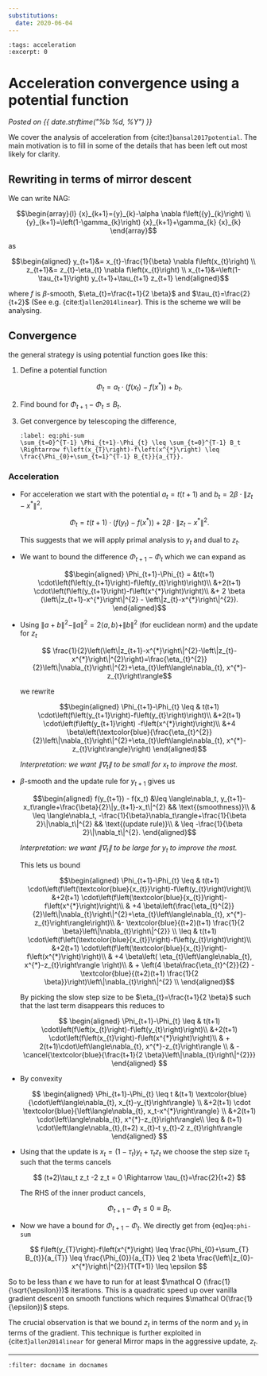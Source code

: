 ```yaml
---
substitutions:
  date: 2020-06-04
---
```

```{post} 2020-06-04
:tags: acceleration
:excerpt: 0
```

# Acceleration convergence using a potential function
_Posted on {{ date.strftime("%b %d, %Y") }}_


We cover the analysis of acceleration from {cite:t}`bansal2017potential`.
The main motivation is to fill in some of the details that has been left out most likely for clarity.
<!-- (motivation for the potential function, the rewriting of the update into mirr+grad, an explanation of where we use the slow moving process $z_{t}$). -->

## Rewriting in terms of mirror descent

We can write NAG:

$$\begin{array}{l}
{x}_{k+1}={y}_{k}-\alpha \nabla f\left({y}_{k}\right) \\
{y}_{k+1}=\left(1-\gamma_{k}\right) {x}_{k+1}+\gamma_{k} {x}_{k}
\end{array}$$

as 

$$\begin{aligned}
y_{t+1}&= x_{t}-\frac{1}{\beta} \nabla f\left(x_{t}\right) \\
z_{t+1}&= z_{t}-\eta_{t} \nabla f\left(x_{t}\right) \\
x_{t+1}&=\left(1-\tau_{t+1}\right) y_{t+1}+\tau_{t+1} z_{t+1}
\end{aligned}$$

where $f$ is $\beta$-smooth, $\eta_{t}=\frac{t+1}{2 \beta}$ and $\tau_{t}=\frac{2}{t+2}$ (See e.g. {cite:t}`allen2014linear`).
This is the scheme we will be analysing.

## Convergence 

the general strategy is using potential function goes like this:

1. Define a potential function 
   
   $$
   \Phi_{t}=a_{t} \cdot\left(f\left(x_{t}\right)-f\left(x^{*}\right)\right)+b_{t}.
   $$

2. Find bound for $\Phi_{t+1}-\Phi_t \leq B_t$.
3. Get convergence by telescoping the difference,
  
    ```{math}
    :label: eq:phi-sum
    \sum_{t=0}^{T-1} \Phi_{t+1}-\Phi_{t} \leq \sum_{t=0}^{T-1} B_t \Rightarrow f\left(x_{T}\right)-f\left(x^{*}\right) \leq \frac{\Phi_{0}+\sum_{t=1}^{T-1} B_{t}}{a_{T}}.
    ```


### Acceleration
- For acceleration we start with the potential $a_t=t(t+1)$ and $b_t={2} {\beta} \cdot\left\|{z}_{t}-{x}^{*}\right\|^{2}$,

    $$
    \Phi_t=t(t+1) \cdot\left(f\left(y_{t}\right)-f\left(x^{*}\right)\right)+2 \beta \cdot\left\|z_{t}-x^{*}\right\|^{2}.
    $$

    This suggests that we will apply primal analysis to $y_t$ and dual to $z_t$.

- We want to bound the difference $\Phi_{t+1}-\Phi_{t}$ which we can expand as 
  
    $$\begin{aligned}
    \Phi_{t+1}-\Phi_{t} = 
    &t(t+1) \cdot\left(f\left(y_{t+1}\right)-f\left(y_{t}\right)\right)\\
    &+2(t+1) \cdot\left(f\left(y_{t+1}\right)-f\left(x^{*}\right)\right)\\
    &+ 2 \beta (\left\|z_{t+1}-x^{*}\right\|^{2} - \left\|z_{t}-x^{*}\right\|^{2}).
    \end{aligned}$$

- Using $\|a+b\|^{2}-\|a\|^{2}=2\langle a, b\rangle+\|b\|^{2}$ (for euclidean norm) and the update for $z_t$
 
    $$
    \frac{1}{2}\left(\left\|z_{t+1}-x^{*}\right\|^{2}-\left\|z_{t}-x^{*}\right\|^{2}\right)=\frac{\eta_{t}^{2}}{2}\left\|\nabla_{t}\right\|^{2}+\eta_{t}\left\langle\nabla_{t}, x^{*}-z_{t}\right\rangle$$

    we rewrite

    $$\begin{aligned}
    \Phi_{t+1}-\Phi_{t} \leq & t(t+1) \cdot\left(f\left(y_{t+1}\right)-f\left(y_{t}\right)\right)\\
    &+2(t+1) \cdot\left(f\left(y_{t+1}\right)
    -f\left(x^{*}\right)\right)\\
    &+4 \beta\left(\textcolor{blue}{\frac{\eta_{t}^{2}}{2}\left\|\nabla_{t}\right\|^{2}+\eta_{t}\left\langle\nabla_{t}, x^{*}-z_{t}\right\rangle}\right)
    \end{aligned}$$

    _Interpretation: we want $\|\nabla_t\|$ to be small for $x_t$ to improve the most._

- $\beta$-smooth and the update rule for $y_{t+1}$ gives us

    $$\begin{aligned}
    f(y_{t+1}) - f(x_t) 
    &\leq \langle\nabla_t, y_{t+1}-x_t\rangle+\frac{\beta}{2}\|y_{t+1}-x_t\|^{2} && \text{(smoothness)}\\
    & \leq \langle\nabla_t, -\frac{1}{\beta}\nabla_t\rangle+\frac{1}{\beta 2}\|\nabla_t\|^{2} && \text{(update rule)}\\
    & \leq -\frac{1}{\beta 2}\|\nabla_t\|^{2}.
    \end{aligned}$$

    _Interpretation: we want $\|\nabla_t\|$ to be large for $y_t$ to improve the most._

    This lets us bound
    
    $$\begin{aligned}
    \Phi_{t+1}-\Phi_{t} \leq &
      t(t+1) \cdot\left(f\left(\textcolor{blue}{x_{t}}\right)-f\left(y_{t}\right)\right)\\
      &+2(t+1) \cdot\left(f\left(\textcolor{blue}{x_{t}}\right)-f\left(x^{*}\right)\right)\\
      & +4 \beta\left(\frac{\eta_{t}^{2}}{2}\left\|\nabla_{t}\right\|^{2}+\eta_{t}\left\langle\nabla_{t}, x^{*}-z_{t}\right\rangle\right)\\
      &- \textcolor{blue}{(t+2)(t+1) \frac{1}{2 \beta}\left\|\nabla_{t}\right\|^{2}} \\
      \leq &
      t(t+1) \cdot\left(f\left(\textcolor{blue}{x_{t}}\right)-f\left(y_{t}\right)\right)\\
      &+2(t+1) \cdot\left(f\left(\textcolor{blue}{x_{t}}\right)-f\left(x^{*}\right)\right)\\
      & +4 \beta\left(
          \eta_{t}\left\langle\nabla_{t}, x^{*}-z_{t}\right\rangle
          \right)\\
      & + \left(4 \beta\frac{\eta_{t}^{2}}{2} - \textcolor{blue}{(t+2)(t+1) \frac{1}{2 \beta}}\right)\left\|\nabla_{t}\right\|^{2} \\
    \end{aligned}$$

    By picking the slow step size to be $\eta_{t}=\frac{t+1}{2 \beta}$ such that the last term disappears this reduces to 

    $$
    \begin{aligned}
    \Phi_{t+1}-\Phi_{t} 
      \leq &
      t(t+1) \cdot\left(f\left(x_{t}\right)-f\left(y_{t}\right)\right)\\
      &+2(t+1) \cdot\left(f\left(x_{t}\right)-f\left(x^{*}\right)\right)\\
      & + 2(t+1)\cdot\left\langle\nabla_{t}, x^{*}-z_{t}\right\rangle
          \\
      & - \cancel{\textcolor{blue}{\frac{t+1}{2 \beta}\left\|\nabla_{t}\right\|^{2}}}
      \end{aligned}
    $$

- By convexity

    $$
    \begin{aligned}
    \Phi_{t+1}-\Phi_{t} \leq t &(t+1) \textcolor{blue}{\cdot\left\langle\nabla_{t}, x_{t}-y_{t}\right\rangle} \\
    &+2(t+1) \cdot \textcolor{blue}{\left\langle\nabla_{t}, x_t-x^{*}\right\rangle} \\
    &+2(t+1) \cdot\left\langle\nabla_{t}, x^{*}-z_{t}\right\rangle\\ 
    \leq & (t+1) \cdot\left\langle\nabla_{t},(t+2) x_{t}-t y_{t}-2 z_{t}\right\rangle
    \end{aligned}
    $$

- Using that the update is $x_t=\left(1-\tau_{t}\right) y_{t}+\tau_{t} z_{t}$ we choose the step size $\tau_t$ such that the terms cancels 
    
    $$
    (t+2)\tau_t z_t -2 z_t = 0 \Rightarrow
    \tau_{t}=\frac{2}{t+2}
    $$

    The RHS of the inner product cancels,

    $$
    \Phi_{t+1}-\Phi_{t} \leq 0 \equiv B_t.
    $$

- Now we have a bound for $\Phi_{t+1}-\Phi_{t}$. 
  We directly get from {eq}`eq:phi-sum`

    $$
    f\left(y_{T}\right)-f\left(x^{*}\right) \leq \frac{\Phi_{0}+\sum_{T} B_{t}}{a_{T}} \leq \frac{\Phi_{0}}{a_{T}} \leq 2 \beta \frac{\left\|z_{0}-x^{*}\right\|^{2}}{T(T+1)} \leq \epsilon
    $$

So to be less than $\epsilon$ we have to run for at least $\mathcal O (\frac{1}{\sqrt{\epsilon}})$ iterations.
This is a quadratic speed up over vanilla gradient descent on smooth functions which requires $\mathcal O(\frac{1}{\epsilon})$ steps.

The crucial observation is that we bound $z_t$ in terms of the norm and $y_t$ in terms of the gradient.
This technique is further exploited in {cite:t}`allen2014linear` for general Mirror maps in the aggressive update, $z_t$.


---
```{bibliography}
:filter: docname in docnames
```
